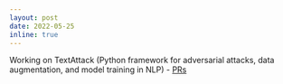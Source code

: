 ```yaml
---
layout: post
date: 2022-05-25
inline: true
---
```


Working on TextAttack (Python framework for adversarial attacks, data augmentation, and model training in NLP) - [PRs](https://github.com/QData/TextAttack/pulls?q=is%3Apr+author%3AVijayKalmath+)